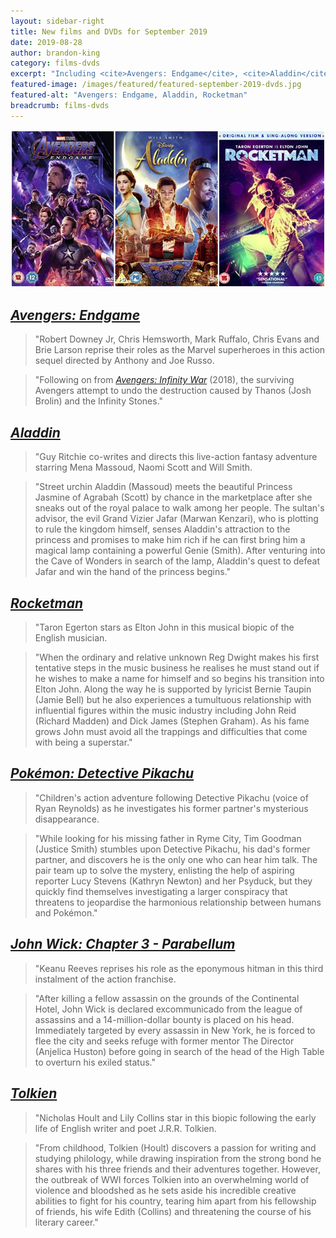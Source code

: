 ```yaml
---
layout: sidebar-right
title: New films and DVDs for September 2019
date: 2019-08-28
author: brandon-king
category: films-dvds
excerpt: "Including <cite>Avengers: Endgame</cite>, <cite>Aladdin</cite> and <cite>Pokémon: Detective Pikachu</cite>."
featured-image: /images/featured/featured-september-2019-dvds.jpg
featured-alt: "Avengers: Endgame, Aladdin, Rocketman"
breadcrumb: films-dvds
---
```


![Avengers: Endgame, Aladdin, Rocketman](/images/featured/featured-september-2019-dvds.jpg)

## [<cite>Avengers: Endgame</cite>](https://suffolk.spydus.co.uk/cgi-bin/spydus.exe/ENQ/OPAC/BIBENQ?BRN=2645781)

> "Robert Downey Jr, Chris Hemsworth, Mark Ruffalo, Chris Evans and Brie Larson reprise their roles as the Marvel superheroes in this action sequel directed by Anthony and Joe Russo.

> "Following on from [<cite>Avengers: Infinity War</cite>](https://suffolk.spydus.co.uk/cgi-bin/spydus.exe/ENQ/OPAC/BIBENQ?BRN=2471424) (2018), the surviving Avengers attempt to undo the destruction caused by Thanos (Josh Brolin) and the Infinity Stones."

## [<cite>Aladdin</cite>](https://suffolk.spydus.co.uk/cgi-bin/spydus.exe/ENQ/OPAC/BIBENQ?BRN=2655240)

> "Guy Ritchie co-writes and directs this live-action fantasy adventure starring Mena Massoud, Naomi Scott and Will Smith.

> "Street urchin Aladdin (Massoud) meets the beautiful Princess Jasmine of Agrabah (Scott) by chance in the marketplace after she sneaks out of the royal palace to walk among her people. The sultan's advisor, the evil Grand Vizier Jafar (Marwan Kenzari), who is plotting to rule the kingdom himself, senses Aladdin's attraction to the princess and promises to make him rich if he can first bring him a magical lamp containing a powerful Genie (Smith). After venturing into the Cave of Wonders in search of the lamp, Aladdin's quest to defeat Jafar and win the hand of the princess begins."

## [<cite>Rocketman</cite>](https://suffolk.spydus.co.uk/cgi-bin/spydus.exe/ENQ/OPAC/BIBENQ?BRN=2644705)

> "Taron Egerton stars as Elton John in this musical biopic of the English musician.

> "When the ordinary and relative unknown Reg Dwight makes his first tentative steps in the music business he realises he must stand out if he wishes to make a name for himself and so begins his transition into Elton John. Along the way he is supported by lyricist Bernie Taupin (Jamie Bell) but he also experiences a tumultuous relationship with influential figures within the music industry including John Reid (Richard Madden) and Dick James (Stephen Graham). As his fame grows John must avoid all the trappings and difficulties that come with being a superstar."

## [<cite>Pokémon: Detective Pikachu</cite>](https://suffolk.spydus.co.uk/cgi-bin/spydus.exe/ENQ/OPAC/BIBENQ?BRN=2610222)

> "Children's action adventure following Detective Pikachu (voice of Ryan Reynolds) as he investigates his former partner's mysterious disappearance.

> "While looking for his missing father in Ryme City, Tim Goodman (Justice Smith) stumbles upon Detective Pikachu, his dad's former partner, and discovers he is the only one who can hear him talk. The pair team up to solve the mystery, enlisting the help of aspiring reporter Lucy Stevens (Kathryn Newton) and her Psyduck, but they quickly find themselves investigating a larger conspiracy that threatens to jeopardise the harmonious relationship between humans and Pokémon."

## [<cite>John Wick: Chapter 3 - Parabellum</cite>](https://suffolk.spydus.co.uk/cgi-bin/spydus.exe/ENQ/OPAC/BIBENQ?BRN=2611862)

> "Keanu Reeves reprises his role as the eponymous hitman in this third instalment of the action franchise.

> "After killing a fellow assassin on the grounds of the Continental Hotel, John Wick is declared excommunicado from the league of assassins and a 14-million-dollar bounty is placed on his head. Immediately targeted by every assassin in New York, he is forced to flee the city and seeks refuge with former mentor The Director (Anjelica Huston) before going in search of the head of the High Table to overturn his exiled status."

## [<cite>Tolkien</cite>](https://suffolk.spydus.co.uk/cgi-bin/spydus.exe/ENQ/OPAC/BIBENQ?BRN=2652929)

> "Nicholas Hoult and Lily Collins star in this biopic following the early life of English writer and poet J.R.R. Tolkien.

> "From childhood, Tolkien (Hoult) discovers a passion for writing and studying philology, while drawing inspiration from the strong bond he shares with his three friends and their adventures together. However, the outbreak of WWI forces Tolkien into an overwhelming world of violence and bloodshed as he sets aside his incredible creative abilities to fight for his country, tearing him apart from his fellowship of friends, his wife Edith (Collins) and threatening the course of his literary career."

